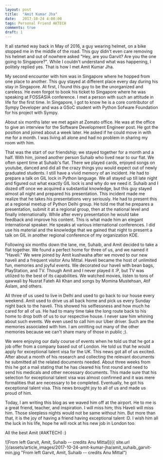 ```yaml
---
layout: post
title:  "Amit Kumar Jha"
date:   2017-10-24 4:00:00
tags: Personal Friend AKTECH
comments: true
draft: 1
---
```


It all started way back in May of 2016, a guy wearing helmet, on a bike stopped me in the middle of the road. This guy didn't even care removing his helmet and out of nowhere asked "Hey, are you Garvit? Are you the one going to Singapore?". While I couldn't understand what was happening, I politely replied yes. That is how I met Amit Kumar Jha.

My second encounter with him was in Singapore where he hopped from one place to another. This guy stayed at different place every day during his stay in Singapore. At first, I found this guy to be the unorganized and careless. He even forgot to book his ticket to Singapore where he was speaking at FOSSASIA conference. I met a person with such an attitude in life for the first time. In Singapore, I got to know he is a core contributor of Sympy Developer and was a GSoC student with Python Sofware Foundation for his project with Sympy.

About six months later we met again at Zomato office. He was at the office to give an interview for the Software Development Engineer post. He got the position and joined about a week later. He asked if he could move in with me for a month. I was living all alone and had no problem in sharing my room with him.

That was the start of our friendship; we stayed together for a month and a half. With him, joined another person Suhaib who lived near to our flat. We often spent time at Suhaib's flat. There we played cards, enjoyed songs on youtube, danced and did all the crazy things you would expect out of newly graduated students. I still have a vivid memory of an incident. He had to prepare a talk on GIL lock in Python language. We all stayed up till late night and figured out what exactly GIL lock is and why do we need it. Suhaib and I dozed off once we acquired a substantial knowledge, but this guy stayed almost all night and prepared his presentation. This incident made me realize that he takes his presentations very seriously. He had to present this at a regional meetup of Python Delhi group. He told me that he prepares a presentation, submit it at a regional group, then at the national level and finally internationally. While after every presentation he would take feedback and improve his content. This is what made him an elegant international speaker. He speaks at various international conferences. I did use his material and the knowledge that we gained that night to present a talk on GIL in another regional conference of my organization KDE.

Following six months down the lane, me, Suhaib, and Amit decided to take a flat together. We found a perfect home for three of us, and we named it "Haveli." We were joined by Amit kushwaha after we moved to our new haveli and a frequent visitor Anu Mittal. Haveli became the host of unlimited fun, memories and joyful events. We decorated our haveli with bean bags, PlayStation, and TV. Though Amit and I never played it :P, but TV was utilized to the best of its capabilities.  We watched movies, listen to tons of qawwali by  Nusrat Fateh Ali Khan and songs by Momina Mustehsan, Atif Aslam, and others.

All three of us used to live in Delhi and used to go back to our house every weekend. Amit used to drive us all back home and pick us every Sunday night back to the haveli. This showed his selflessness and how much he cared for all of us. He had to many time take the long route back to his home to drop both of us to our respective house. I never saw him whining about such events. We even used to call him our Uber driver.  Such are the memories associated with him. I am omitting out many of the other memories because we can't share many of those in public ;).

We were enjoying our daily course of events when he told us that he got a job offer from a company based out of London. He told us that he would apply for exceptional talent visa for the UK. This news got all of us excited. After about a month of his research and collecting the relevant documents he submitted all the related documents needed. About three weeks from this he got a mail stating that he has cleared his first round and need to send his medicals and other necessary documents. This made sure that his selection for exceptional talent visa was almost confirmed and it was mere formalities that are necessary to be completed. Eventually, he got his exceptional talent visa. This news brought joy to all of us and made us proud of him.

Today, I am writing this blog as we waved him off at the airport. He to me is a great friend, teacher, and inspiration. I will miss him; this Haveli will miss him. Those sleepless nights would not be same without him. But more than that, it is the joy of having a friend having exceptional talent :D. I wish him all the luck in his life, hope he will rock at his new job in London too.

All the best Amit (#AKTECH) :)

![From left Garvit, Amit, Suhaib -- credits Anu Mittal]({{ site.url }}/assets/article_images/2017-10-24-amit-kumar-jha/amit_suhaib_garvit-min.jpg "From left Garvit, Amit, Suhaib -- credits Anu Mittal")
